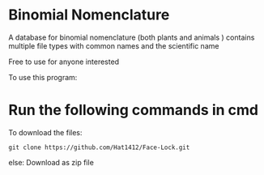 # Binomial Nomenclature
A database for binomial nomenclature (both plants and animals ) contains multiple file types with common names and the scientific name

Free to use for anyone interested

To use this program:

<strong> <h1> Run the following commands in cmd </h1> </strong>

To download the files:
  ```
  git clone https://github.com/Hat1412/Face-Lock.git
  
  ```
  
  else: 
    Download as zip file
